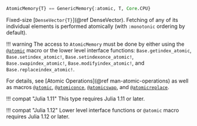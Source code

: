 ```julia
AtomicMemory{T} == GenericMemory{:atomic, T, Core.CPU}
```

Fixed-size [`DenseVector{T}`](@ref DenseVector). Fetching of any of its individual elements is performed atomically (with `:monotonic` ordering by default).

!!! warning
    The access to `AtomicMemory` must be done by either using the [`@atomic`](@ref) macro or the lower level interface functions: `Base.getindex_atomic`, `Base.setindex_atomic!`, `Base.setindexonce_atomic!`, `Base.swapindex_atomic!`, `Base.modifyindex_atomic!`, and `Base.replaceindex_atomic!`.


For details, see [Atomic Operations](@ref man-atomic-operations) as well as macros [`@atomic`](@ref), [`@atomiconce`](@ref), [`@atomicswap`](@ref), and [`@atomicreplace`](@ref).

!!! compat "Julia 1.11"
    This type requires Julia 1.11 or later.


!!! compat "Julia 1.12"
    Lower level interface functions or `@atomic` macro requires Julia 1.12 or later.

